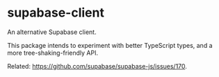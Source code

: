 # supabase-client

An alternative Supabase client.

This package intends to experiment with better TypeScript types, and a more tree-shaking-friendly API.

Related: https://github.com/supabase/supabase-js/issues/170.
